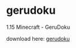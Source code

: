 # gerudoku
1.15 Minecraft - GeruDoku

download here:
[gerudoku](https://github.com/Syberiyxx/gerudoku/blob/master/(1.15)%20Gerudoku%2032x.zip)
